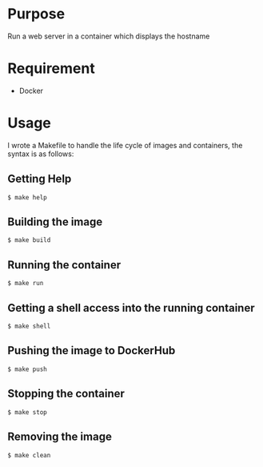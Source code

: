 # Purpose
Run a web server in a container which displays the hostname

# Requirement
* Docker

# Usage
I wrote a Makefile to handle the life cycle of images and containers, the
syntax is as follows:

## Getting Help
    $ make help

## Building the image
    $ make build

## Running the container
    $ make run

## Getting a shell access into the running container
    $ make shell

## Pushing the image to DockerHub
    $ make push
## Stopping the container
    $ make stop

## Removing the image
    $ make clean
